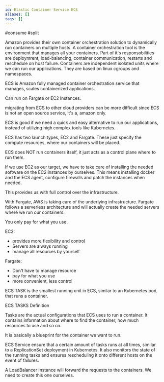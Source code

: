 ```yaml
---
id: Elastic Container Service ECS
aliases: []
tags: []
---
```


#consume #split

Amazon provides their own container orchestration solution to dynamically run containers on multiple hosts. A container orchestration tool is the environment that manages all your containers. Part of it's responsobilities are deploymrent, load-balancing, container communication, restarts and reschedule on host failure. Containers are independent isolated units where we can run our applications. They are based on linux cgroups and namespaces.

ECS is Amazon fully managed container orchestration service that manages, scales containerized applications.

Can run on Fargate or EC2 Instances.

migrating from ECS to other cloud providers can be more difficult since ECS is not an open source service, it's a, amazon only.


ECS is good if we need a quick and easy alternative to run our applications, instead of utilizing high complex tools like Kubernetes.

ECS has two launch types, EC2 and Fargate. These just specify the compute resources, where our containers will be placed.

ECS does NOT run containers itself, it just acts as a control plane where to run them.

If we use EC2 as our target, we have to take care of installing the needed software on the EC2 instances by ourselves. This means installing docker and the ECS agent, configure firewalls and patch the instances when needed.

This provides us with full control over the infrastructure.


With Fargate, AWS is taking care of the underlying infrastructure. 
Fargate follows a serverless architecture and will actually create the needed servers where we run our containers.

You only pay for what you use.

EC2:

- provides more flexibility and control
- Servers are always running 
- manage all resources by yourself

Fargate:
- Don't have to manage resource
- pay for what you use
- more convenient, less control


ECS TASK is the smallest running unit in ECS, similar to an Kubernetes pod, that runs a container.

ECS TASKS Definition

Tasks are the actual configurations that ECS uses to run a container. It contains information about where to find the container, how much resources to use and so on. 

It is basically a blueprint for the container we want to run.


ECS Service ensure that a certain amount of tasks runs at all times, similar to a ReplicationSet deployment in Kubernetes. It also monitors the state of the running tasks and ensures rescheduling it onto different hosts on the event of failures.

A LoadBalancer Instance will forward the requests to the containers. We need to create this one ourselves.




